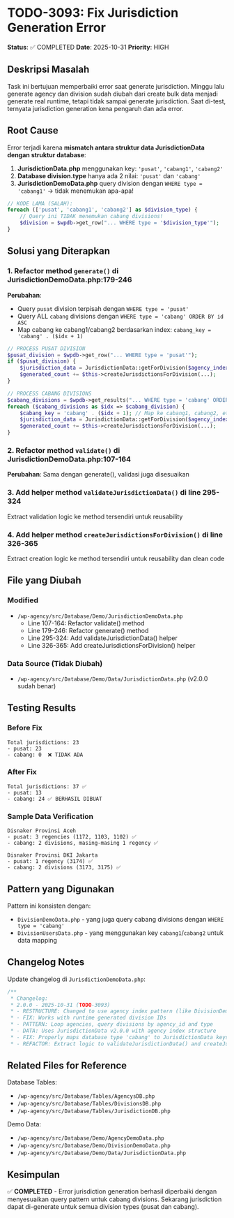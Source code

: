 # TODO-3093: Fix Jurisdiction Generation Error

**Status**: ✅ COMPLETED
**Date**: 2025-10-31
**Priority**: HIGH

## Deskripsi Masalah

Task ini bertujuan memperbaiki error saat generate jurisdiction. Minggu lalu generate agency dan division sudah diubah dari create bulk data menjadi generate real runtime, tetapi tidak sampai generate jurisdiction. Saat di-test, ternyata jurisdiction generation kena pengaruh dan ada error.

## Root Cause

Error terjadi karena **mismatch antara struktur data JurisdictionData dengan struktur database**:

1. **JurisdictionData.php** menggunakan key: `'pusat'`, `'cabang1'`, `'cabang2'`
2. **Database division.type** hanya ada 2 nilai: `'pusat'` dan `'cabang'`
3. **JurisdictionDemoData.php** query division dengan `WHERE type = 'cabang1'` → tidak menemukan apa-apa!

```php
// KODE LAMA (SALAH):
foreach (['pusat', 'cabang1', 'cabang2'] as $division_type) {
    // Query ini TIDAK menemukan cabang divisions!
    $division = $wpdb->get_row("... WHERE type = '$division_type'");
}
```

## Solusi yang Diterapkan

### 1. Refactor method `generate()` di JurisdictionDemoData.php:179-246

**Perubahan**:
- Query `pusat` division terpisah dengan `WHERE type = 'pusat'`
- Query ALL `cabang` divisions dengan `WHERE type = 'cabang' ORDER BY id ASC`
- Map cabang ke cabang1/cabang2 berdasarkan index: `cabang_key = 'cabang' . ($idx + 1)`

```php
// PROCESS PUSAT DIVISION
$pusat_division = $wpdb->get_row("... WHERE type = 'pusat'");
if ($pusat_division) {
    $jurisdiction_data = JurisdictionData::getForDivision($agency_index, 'pusat');
    $generated_count += $this->createJurisdictionsForDivision(...);
}

// PROCESS CABANG DIVISIONS
$cabang_divisions = $wpdb->get_results("... WHERE type = 'cabang' ORDER BY id");
foreach ($cabang_divisions as $idx => $cabang_division) {
    $cabang_key = 'cabang' . ($idx + 1); // Map ke cabang1, cabang2, etc
    $jurisdiction_data = JurisdictionData::getForDivision($agency_index, $cabang_key);
    $generated_count += $this->createJurisdictionsForDivision(...);
}
```

### 2. Refactor method `validate()` di JurisdictionDemoData.php:107-164

**Perubahan**: Sama dengan generate(), validasi juga disesuaikan

### 3. Add helper method `validateJurisdictionData()` di line 295-324

Extract validation logic ke method tersendiri untuk reusability

### 4. Add helper method `createJurisdictionsForDivision()` di line 326-365

Extract creation logic ke method tersendiri untuk reusability dan clean code

## File yang Diubah

### Modified
- `/wp-agency/src/Database/Demo/JurisdictionDemoData.php`
  - Line 107-164: Refactor validate() method
  - Line 179-246: Refactor generate() method
  - Line 295-324: Add validateJurisdictionData() helper
  - Line 326-365: Add createJurisdictionsForDivision() helper

### Data Source (Tidak Diubah)
- `/wp-agency/src/Database/Demo/Data/JurisdictionData.php` (v2.0.0 sudah benar)

## Testing Results

### Before Fix
```
Total jurisdictions: 23
- pusat: 23
- cabang: 0  ❌ TIDAK ADA
```

### After Fix
```
Total jurisdictions: 37 ✅
- pusat: 13
- cabang: 24 ✅ BERHASIL DIBUAT
```

### Sample Data Verification
```
Disnaker Provinsi Aceh
- pusat: 3 regencies (1172, 1103, 1102) ✅
- cabang: 2 divisions, masing-masing 1 regency ✅

Disnaker Provinsi DKI Jakarta
- pusat: 1 regency (3174) ✅
- cabang: 2 divisions (3173, 3175) ✅
```

## Pattern yang Digunakan

Pattern ini konsisten dengan:
- `DivisionDemoData.php` - yang juga query cabang divisions dengan `WHERE type = 'cabang'`
- `DivisionUsersData.php` - yang menggunakan key `cabang1`/`cabang2` untuk data mapping

## Changelog Notes

Update changelog di `JurisdictionDemoData.php`:

```php
/**
 * Changelog:
 * 2.0.0 - 2025-10-31 (TODO-3093)
 * - RESTRUCTURE: Changed to use agency index pattern (like DivisionDemoData)
 * - FIX: Works with runtime generated division IDs
 * - PATTERN: Loop agencies, query divisions by agency_id and type
 * - DATA: Uses JurisdictionData v2.0.0 with agency index structure
 * - FIX: Properly maps database type 'cabang' to JurisdictionData keys 'cabang1'/'cabang2'
 * - REFACTOR: Extract logic to validateJurisdictionData() and createJurisdictionsForDivision()
```

## Related Files for Reference

Database Tables:
- `/wp-agency/src/Database/Tables/AgencysDB.php`
- `/wp-agency/src/Database/Tables/DivisionsDB.php`
- `/wp-agency/src/Database/Tables/JurisdictionDB.php`

Demo Data:
- `/wp-agency/src/Database/Demo/AgencyDemoData.php`
- `/wp-agency/src/Database/Demo/DivisionDemoData.php`
- `/wp-agency/src/Database/Demo/Data/JurisdictionData.php`

## Kesimpulan

✅ **COMPLETED** - Error jurisdiction generation berhasil diperbaiki dengan menyesuaikan query pattern untuk cabang divisions. Sekarang jurisdiction dapat di-generate untuk semua division types (pusat dan cabang).
